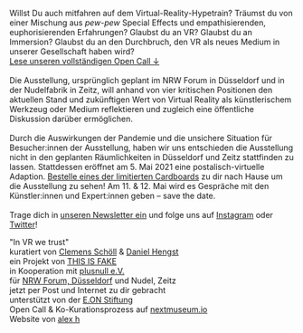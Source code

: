 Willst Du auch mitfahren auf dem Virtual-Reality-Hypetrain? Träumst du von einer Mischung aus *pew-pew* Special Effects und empathisierenden, euphorisierenden Erfahrungen? Glaubst du an VR? Glaubst du an Immersion? Glaubst du an den Durchbruch, den VR als neues Medium in unserer Gesellschaft haben wird?
<br>
[Lese unseren vollständigen Open Call ↓](/#OpenCall)
<br><br>
Die Ausstellung, ursprünglich geplant im NRW Forum in Düsseldorf und in der Nudelfabrik in Zeitz, will anhand von vier kritischen Positionen den aktuellen Stand und zukünftigen Wert von Virtual Reality als künstlerischem Werkzeug oder Medium reflektieren und zugleich eine öffentliche Diskussion darüber ermöglichen.
<br><br>
Durch die Auswirkungen der Pandemie und die unsichere Situation für Besucher:innen der Ausstellung, haben wir uns entschieden die Ausstellung nicht in den geplanten Räumlichkeiten in Düsseldorf und Zeitz stattfinden zu lassen. Stattdessen eröffnet am 5. Mai 2021 eine postalisch-virtuelle Adaption.
[Bestelle eines der limitierten Cardboards](/#order-fold) zu dir nach Hause um die Ausstellung zu sehen!
Am 11. & 12. Mai wird es Gespräche mit den Künstler:innen und Expert:innen geben – save the date.
<br/>
<br/>
Trage dich in [unseren Newsletter ein](/#subscribe-fold) und folge uns auf [Instagram](https://www.instagram.com/trust_invr/) oder [Twitter](https://twitter.com/invrwetrust)!

"In VR we trust"  
kuratiert von [Clemens Schöll](http://neopostmodern.com/) & [Daniel Hengst](http://danielhengst.de/)  
ein Projekt von [THIS IS FAKE](http://thisisfake.team/)  
in Kooperation mit [plusnull e.V.](http://www.plusnull.org/)  
für [NRW Forum, Düsseldorf](https://www.nrw-forum.de/) und Nudel, Zeitz  
jetzt per Post und Internet zu dir gebracht  
unterstützt von der [E.ON Stiftung](http://www.eon-stiftung.com/)  
Open Call & Ko-Kurationsprozess auf [nextmuseum.io](https://www.nextmuseum.io/)  
Website von [alex h](https://alexh.name)
